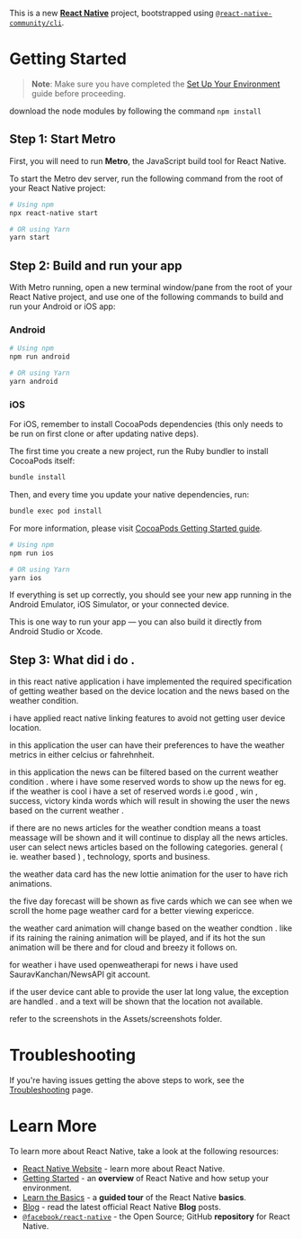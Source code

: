 This is a new [**React Native**](https://reactnative.dev) project, bootstrapped using [`@react-native-community/cli`](https://github.com/react-native-community/cli).

# Getting Started

> **Note**: Make sure you have completed the [Set Up Your Environment](https://reactnative.dev/docs/set-up-your-environment) guide before proceeding.

download the node modules by following the command ```npm install```
## Step 1: Start Metro

First, you will need to run **Metro**, the JavaScript build tool for React Native.

To start the Metro dev server, run the following command from the root of your React Native project:

```sh
# Using npm
npx react-native start

# OR using Yarn
yarn start
```

## Step 2: Build and run your app

With Metro running, open a new terminal window/pane from the root of your React Native project, and use one of the following commands to build and run your Android or iOS app:

### Android

```sh
# Using npm
npm run android

# OR using Yarn
yarn android
```

### iOS

For iOS, remember to install CocoaPods dependencies (this only needs to be run on first clone or after updating native deps).

The first time you create a new project, run the Ruby bundler to install CocoaPods itself:

```sh
bundle install
```

Then, and every time you update your native dependencies, run:

```sh
bundle exec pod install
```

For more information, please visit [CocoaPods Getting Started guide](https://guides.cocoapods.org/using/getting-started.html).

```sh
# Using npm
npm run ios

# OR using Yarn
yarn ios
```

If everything is set up correctly, you should see your new app running in the Android Emulator, iOS Simulator, or your connected device.

This is one way to run your app — you can also build it directly from Android Studio or Xcode.

## Step 3: What did i do .

in this react native application  i have implemented the required specification of getting weather based on the device location and the news based on the weather condition. 

i have applied react native linking features to avoid not getting user device location.

in this application the user can have their preferences to have the weather metrics in either celcius or fahrehnheit.

in this application the news can be filtered based on the current weather condition . where i have some reserved words to show up the news for 
eg. if the weather is cool i have a set of reserved words i.e good , win , success, victory kinda words which will result in showing the user the news based on the current weather .

if there are no news articles for the weather condtion means a toast meassage will be shown and it will continue to display all the news articles. user can select news articles based on the following categories. general ( ie. weather based ) , technology, sports and business.

the weather data card has the new lottie animation for the user to have rich animations.

the five day forecast will be shown as five cards which we can see when we scroll the home page weather card for a better viewing expericce.

the weather card animation will change based on the weather condtion . like if its raining the raining animation will be played, and if its hot the sun animation will be there and for cloud and breezy it follows on. 

for weather i have used openweatherapi
for news i have used SauravKanchan/NewsAPI git account.

if the user device cant able to provide the user lat long value, the exception are handled . and a text will be shown that the location not available. 

refer to the screenshots in the Assets/screenshots folder.
 
# Troubleshooting

If you're having issues getting the above steps to work, see the [Troubleshooting](https://reactnative.dev/docs/troubleshooting) page.

# Learn More

To learn more about React Native, take a look at the following resources:

- [React Native Website](https://reactnative.dev) - learn more about React Native.
- [Getting Started](https://reactnative.dev/docs/environment-setup) - an **overview** of React Native and how setup your environment.
- [Learn the Basics](https://reactnative.dev/docs/getting-started) - a **guided tour** of the React Native **basics**.
- [Blog](https://reactnative.dev/blog) - read the latest official React Native **Blog** posts.
- [`@facebook/react-native`](https://github.com/facebook/react-native) - the Open Source; GitHub **repository** for React Native.
